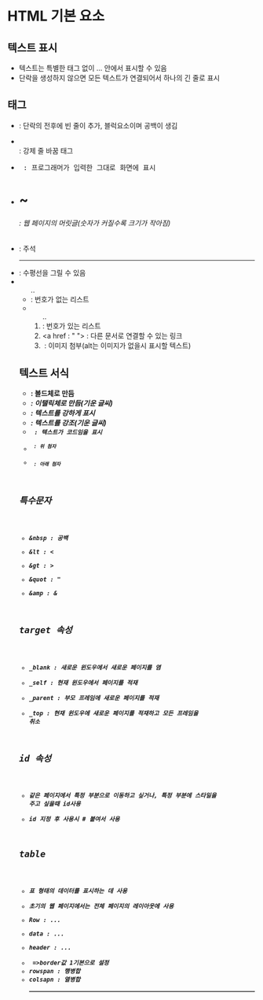 # HTML 기본 요소

## 텍스트 표시
- 텍스트는 특별한 태그 없이 <body>...</body> 안에서 표시할 수 있음
- 단락을 생성하지 않으면 모든 텍스트가 연결되어서 하나의 긴 줄로 표시

## 태그
- <p> : 단락의 전후에 빈 줄이 추가, 블럭요소이며 공백이 생김
- <br> : 강제 줄 바꿈 태그
- <pre> : 프로그래머가 입력한 그대로 화면에 표시
- <h1> ~ <h6> : 웹 페이지의 머릿글(숫자가 커질수록 크기가 작아짐)
- <!-- ...--> : 주석
- <hr> : 수평선을 그릴 수 있음
- <ul> ..<li> : 번호가 없는 리스트
- <ol> .. <li> : 번호가 있는 리스트
- <a href : " "> : 다른 문서로 연결할 수 있는 링크
- <img src = "" alt = ""> : 이미지 첨부(alt는 이미지가 없을시 표시할 텍스트) 


## 텍스트 서식
- <b> :  볼드체로 만듬
- <i> : 이탤릭체로 만듬(기운 글씨)
- <strong> : 텍스트를 강하게 표시
- <em> : 텍스트를 강조(기운 글씨)
- <code> : 텍스트가 코드임을 표시
- <sup> : 위 첨자
- <sub> : 아래 첨자

## 특수문자
- &nbsp : 공백
- &lt : <
- &gt : >
- &quot : "
- &amp : &

## target 속성
- _blank : 새로운 윈도우에서 새로운 페이지를 염
- _self : 현재 윈도우에서 페이지를 적재
- _parent : 부모 프레임에 새로운 페이지를 적재
- _top : 현재 윈도우에 새로운 페이지를 적재하고 모든 프레임을 취소

## id 속성
- 같은 페이지에서 특정 부분으로 이동하고 싶거나, 특정 부분에 스타일을 주고 싶을때 id사용
- id 지정 후 사용시 # 붙여서 사용

## table
- 표 형태의 데이터를 표시하는 데 사용
- 초기의 웹 페이지에서는 전체 페이지의 레이아웃에 사용
- Row : <tr>...</tr>
- data : <td>...</td>
- header : <th>...</th>
- <table border = 1> =>border값 1기본으로 설정
- rowspan : 행병합
- colsapn : 열병합